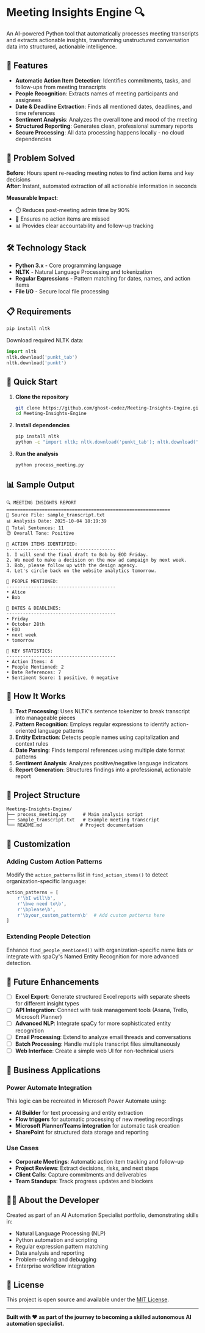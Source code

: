 # Meeting Insights Engine 🔍

An AI-powered Python tool that automatically processes meeting transcripts and extracts actionable insights, transforming unstructured conversation data into structured, actionable intelligence.

## 🚀 Features

- **Automatic Action Item Detection**: Identifies commitments, tasks, and follow-ups from meeting transcripts
- **People Recognition**: Extracts names of meeting participants and assignees  
- **Date & Deadline Extraction**: Finds all mentioned dates, deadlines, and time references
- **Sentiment Analysis**: Analyzes the overall tone and mood of the meeting
- **Structured Reporting**: Generates clean, professional summary reports
- **Secure Processing**: All data processing happens locally - no cloud dependencies

## 🎯 Problem Solved

**Before**: Hours spent re-reading meeting notes to find action items and key decisions  
**After**: Instant, automated extraction of all actionable information in seconds

**Measurable Impact**: 
- ⏱️ Reduces post-meeting admin time by 90%
- 🎯 Ensures no action items are missed
- 📊 Provides clear accountability and follow-up tracking

## 🛠️ Technology Stack

- **Python 3.x** - Core programming language
- **NLTK** - Natural Language Processing and tokenization
- **Regular Expressions** - Pattern matching for dates, names, and action items
- **File I/O** - Secure local file processing

## 📋 Requirements

```bash
pip install nltk
```

Download required NLTK data:
```python
import nltk
nltk.download('punkt_tab')
nltk.download('punkt')
```

## 🚀 Quick Start

1. **Clone the repository**
   ```bash
   git clone https://github.com/ghost-codez/Meeting-Insights-Engine.git
   cd Meeting-Insights-Engine
   ```

2. **Install dependencies**
   ```bash
   pip install nltk
   python -c "import nltk; nltk.download('punkt_tab'); nltk.download('punkt')"
   ```

3. **Run the analysis**
   ```bash
   python process_meeting.py
   ```

## 📊 Sample Output

```
🔍 MEETING INSIGHTS REPORT
============================================================
📁 Source File: sample_transcript.txt
📊 Analysis Date: 2025-10-04 18:19:39
📝 Total Sentences: 11
😊 Overall Tone: Positive

🎯 ACTION ITEMS IDENTIFIED:
----------------------------------------
1. I will send the final draft to Bob by EOD Friday.
2. We need to make a decision on the new ad campaign by next week.
3. Bob, please follow up with the design agency.
4. Let's circle back on the website analytics tomorrow.

👥 PEOPLE MENTIONED:
----------------------------------------
• Alice
• Bob

📅 DATES & DEADLINES:
----------------------------------------
• Friday
• October 28th
• EOD
• next week
• tomorrow

🔑 KEY STATISTICS:
----------------------------------------
• Action Items: 4
• People Mentioned: 2
• Date References: 7
• Sentiment Score: 1 positive, 0 negative
```

## 🔧 How It Works

1. **Text Processing**: Uses NLTK's sentence tokenizer to break transcript into manageable pieces
2. **Pattern Recognition**: Employs regular expressions to identify action-oriented language patterns
3. **Entity Extraction**: Detects people names using capitalization and context rules
4. **Date Parsing**: Finds temporal references using multiple date format patterns
5. **Sentiment Analysis**: Analyzes positive/negative language indicators
6. **Report Generation**: Structures findings into a professional, actionable report

## 📁 Project Structure

```
Meeting-Insights-Engine/
├── process_meeting.py      # Main analysis script
├── sample_transcript.txt   # Example meeting transcript
└── README.md              # Project documentation
```

## 🎨 Customization

### Adding Custom Action Patterns
Modify the `action_patterns` list in `find_action_items()` to detect organization-specific language:

```python
action_patterns = [
    r'\bI will\b',
    r'\bwe need to\b',
    r'\bplease\b',
    r'\byour_custom_pattern\b'  # Add custom patterns here
]
```

### Extending People Detection
Enhance `find_people_mentioned()` with organization-specific name lists or integrate with spaCy's Named Entity Recognition for more advanced detection.

## 🚀 Future Enhancements

- [ ] **Excel Export**: Generate structured Excel reports with separate sheets for different insight types
- [ ] **API Integration**: Connect with task management tools (Asana, Trello, Microsoft Planner)  
- [ ] **Advanced NLP**: Integrate spaCy for more sophisticated entity recognition
- [ ] **Email Processing**: Extend to analyze email threads and conversations
- [ ] **Batch Processing**: Handle multiple transcript files simultaneously
- [ ] **Web Interface**: Create a simple web UI for non-technical users

## 🏢 Business Applications

### Power Automate Integration
This logic can be recreated in Microsoft Power Automate using:
- **AI Builder** for text processing and entity extraction
- **Flow triggers** for automatic processing of new meeting recordings
- **Microsoft Planner/Teams integration** for automatic task creation
- **SharePoint** for structured data storage and reporting

### Use Cases
- **Corporate Meetings**: Automatic action item tracking and follow-up
- **Project Reviews**: Extract decisions, risks, and next steps
- **Client Calls**: Capture commitments and deliverables
- **Team Standups**: Track progress updates and blockers

## 👨‍💻 About the Developer

Created as part of an AI Automation Specialist portfolio, demonstrating skills in:
- Natural Language Processing (NLP)
- Python automation and scripting
- Regular expression pattern matching
- Data analysis and reporting
- Problem-solving and debugging
- Enterprise workflow integration

## 📄 License

This project is open source and available under the [MIT License](LICENSE).

---

**Built with ❤️ as part of the journey to becoming a skilled autonomous AI automation specialist.**